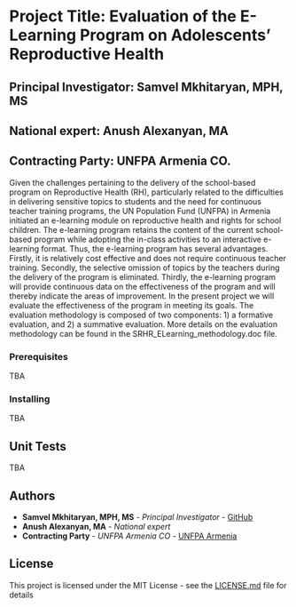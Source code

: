 # Project Title: Evaluation of the E-Learning Program on Adolescents’ Reproductive Health
## Principal Investigator: Samvel Mkhitaryan, MPH, MS
## National expert: Anush Alexanyan, MA
## Contracting Party: UNFPA Armenia CO.   

Given the challenges pertaining to the delivery of the school-based program on Reproductive Health (RH), particularly related to the difficulties in delivering sensitive topics to students and the need for continuous teacher training programs, the UN Population Fund (UNFPA) in Armenia initiated an e-learning module on reproductive health and rights for school children. The e-learning program retains the content of the current school-based program while adopting the in-class activities to an interactive e-learning format. Thus, the e-learning program has several advantages. Firstly, it is relatively cost effective and does not require continuous teacher training. Secondly, the selective omission of topics by the teachers during the delivery of the program is eliminated. Thirdly, the e-learning program will provide continuous data on the effectiveness of the program and will thereby indicate the areas of improvement.
In the present project we will evaluate the effectiveness of the program in meeting its goals. The evaluation methodology is composed of two components: 1) a formative evaluation, and 2) a summative evaluation. More details on the evaluation methodology can be found in the SRHR_ELearning_methodology.doc file. 


### Prerequisites
TBA

### Installing
TBA

## Unit Tests
TBA 

## Authors

* **Samvel Mkhitaryan, MPH, MS** - *Principal Investigator* - [GitHub](https://github.com/SamvelMK)
* **Anush Alexanyan, MA** - *National expert*
* **Contracting Party** - *UNFPA Armenia CO* - [UNFPA Armenia](https://armenia.unfpa.org/)

## License

This project is licensed under the MIT License - see the [LICENSE.md](LICENSE.md) file for details



